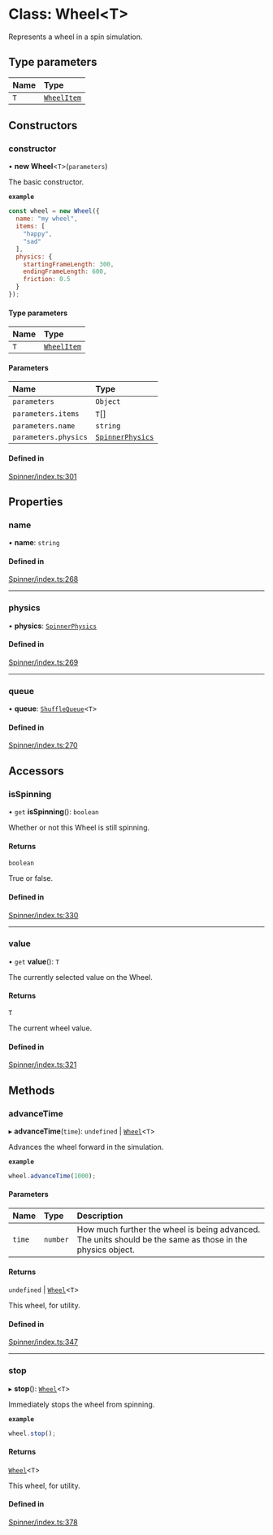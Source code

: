 # Class: Wheel<T\>

Represents a wheel in a spin simulation.

## Type parameters

| Name | Type |
| :------ | :------ |
| `T` | [`WheelItem`](https://github.com/daniellacosse/idea-spinner/tree/main/packages/spinner/docs/README.md#wheelitem) |

## Constructors

### constructor

• **new Wheel**<`T`\>(`parameters`)

The basic constructor.

**`example`**
```js
const wheel = new Wheel({
  name: "my wheel",
  items: [
    "happy",
    "sad"
  ],
  physics: {
    startingFrameLength: 300,
    endingFrameLength: 600,
    friction: 0.5
  }
});
```

#### Type parameters

| Name | Type |
| :------ | :------ |
| `T` | [`WheelItem`](https://github.com/daniellacosse/idea-spinner/tree/main/packages/spinner/docs/README.md#wheelitem) |

#### Parameters

| Name | Type |
| :------ | :------ |
| `parameters` | `Object` |
| `parameters.items` | `T`[] |
| `parameters.name` | `string` |
| `parameters.physics` | [`SpinnerPhysics`](https://github.com/daniellacosse/idea-spinner/tree/main/packages/spinner/docs/interfaces/SpinnerPhysics.md) |

#### Defined in

[Spinner/index.ts:301](https://github.com/daniellacosse/idea-spinner/blob/9f3a6df/packages/spinner/Spinner/index.ts#L301)

## Properties

### name

• **name**: `string`

#### Defined in

[Spinner/index.ts:268](https://github.com/daniellacosse/idea-spinner/blob/9f3a6df/packages/spinner/Spinner/index.ts#L268)

___

### physics

• **physics**: [`SpinnerPhysics`](https://github.com/daniellacosse/idea-spinner/tree/main/packages/spinner/docs/interfaces/SpinnerPhysics.md)

#### Defined in

[Spinner/index.ts:269](https://github.com/daniellacosse/idea-spinner/blob/9f3a6df/packages/spinner/Spinner/index.ts#L269)

___

### queue

• **queue**: [`ShuffleQueue`](https://github.com/daniellacosse/idea-spinner/tree/main/packages/spinner/docs/classes/ShuffleQueue.md)<`T`\>

#### Defined in

[Spinner/index.ts:270](https://github.com/daniellacosse/idea-spinner/blob/9f3a6df/packages/spinner/Spinner/index.ts#L270)

## Accessors

### isSpinning

• `get` **isSpinning**(): `boolean`

Whether or not this Wheel is still spinning.

#### Returns

`boolean`

True or false.

#### Defined in

[Spinner/index.ts:330](https://github.com/daniellacosse/idea-spinner/blob/9f3a6df/packages/spinner/Spinner/index.ts#L330)

___

### value

• `get` **value**(): `T`

The currently selected value on the Wheel.

#### Returns

`T`

The current wheel value.

#### Defined in

[Spinner/index.ts:321](https://github.com/daniellacosse/idea-spinner/blob/9f3a6df/packages/spinner/Spinner/index.ts#L321)

## Methods

### advanceTime

▸ **advanceTime**(`time`): `undefined` \| [`Wheel`](https://github.com/daniellacosse/idea-spinner/tree/main/packages/spinner/docs/classes/Wheel.md)<`T`\>

Advances the wheel forward in the simulation.

**`example`**
```js
wheel.advanceTime(1000);
```

#### Parameters

| Name | Type | Description |
| :------ | :------ | :------ |
| `time` | `number` | How much further the wheel is being advanced. The units should be the same as those in the physics object. |

#### Returns

`undefined` \| [`Wheel`](https://github.com/daniellacosse/idea-spinner/tree/main/packages/spinner/docs/classes/Wheel.md)<`T`\>

This wheel, for utility.

#### Defined in

[Spinner/index.ts:347](https://github.com/daniellacosse/idea-spinner/blob/9f3a6df/packages/spinner/Spinner/index.ts#L347)

___

### stop

▸ **stop**(): [`Wheel`](https://github.com/daniellacosse/idea-spinner/tree/main/packages/spinner/docs/classes/Wheel.md)<`T`\>

Immediately stops the wheel from spinning.

**`example`**
```js
wheel.stop();
```

#### Returns

[`Wheel`](https://github.com/daniellacosse/idea-spinner/tree/main/packages/spinner/docs/classes/Wheel.md)<`T`\>

This wheel, for utility.

#### Defined in

[Spinner/index.ts:378](https://github.com/daniellacosse/idea-spinner/blob/9f3a6df/packages/spinner/Spinner/index.ts#L378)
